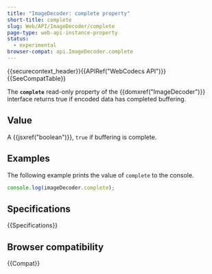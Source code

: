 ```yaml
---
title: "ImageDecoder: complete property"
short-title: complete
slug: Web/API/ImageDecoder/complete
page-type: web-api-instance-property
status:
  - experimental
browser-compat: api.ImageDecoder.complete
---
```


{{securecontext_header}}{{APIRef("WebCodecs API")}}{{SeeCompatTable}}

The **`complete`** read-only property of the {{domxref("ImageDecoder")}} interface returns true if encoded data has completed buffering.

## Value

A {{jsxref("boolean")}}, `true` if buffering is complete.

## Examples

The following example prints the value of `complete` to the console.

```js
console.log(imageDecoder.complete);
```

## Specifications

{{Specifications}}

## Browser compatibility

{{Compat}}
